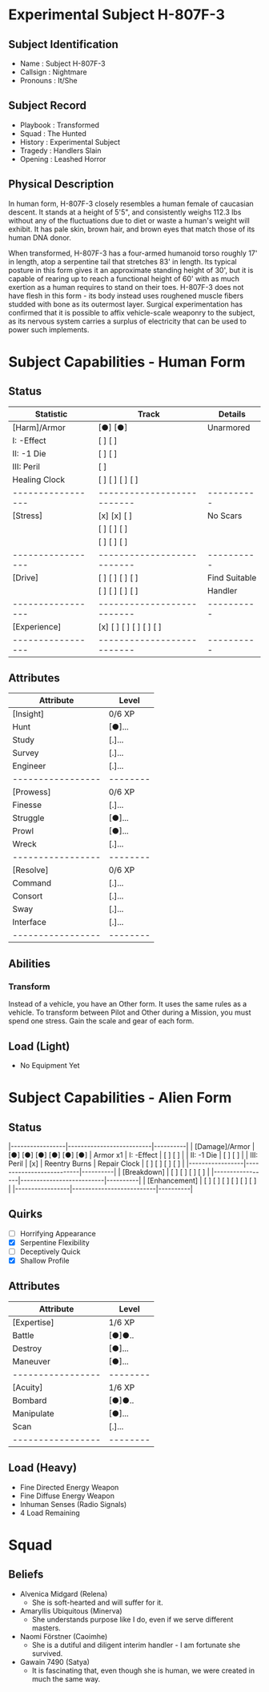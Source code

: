 # Experimental Subject H-807F-3
## Subject Identification
- Name         :  Subject H-807F-3
- Callsign     :  Nightmare
- Pronouns     :  It/She

## Subject Record
- Playbook     :  Transformed
- Squad        :  The Hunted
- History      :  Experimental Subject
- Tragedy      :  Handlers Slain
- Opening      :  Leashed Horror

## Physical Description
In human form, H-807F-3 closely resembles a human female of caucasian descent.
It stands at a height of 5'5", and consistently weighs 112.3 lbs without any of
the fluctuations due to diet or waste a human's weight will exhibit. It has
pale skin, brown hair, and brown eyes that match those of its human DNA donor.

When transformed, H-807F-3 has a four-armed humanoid torso roughly 17' in length,
atop a serpentine tail that stretches 83' in length. Its typical posture in this
form gives it an approximate standing height of 30', but it is capable of
rearing up to reach a functional height of 60' with as much exertion as a human
requires to stand on their toes. H-807F-3 does not have flesh in this form - its
body instead uses roughened muscle fibers studded with bone as its outermost
layer. Surgical experimentation has confirmed that it is possible to affix
vehicle-scale weaponry to the subject, as its nervous system carries a surplus
of electricity that can be used to power such implements.

# Subject Capabilities - Human Form
## Status
| **Statistic**   | Track                    | Details  |
|-----------------|--------------------------|----------|
| [Harm]/Armor    | [●] [●]                  | Unarmored
| I: -Effect      | [ ] [ ]                  |
| II: -1 Die      | [ ] [ ]                  |
| III: Peril      | [ ]                      |
| Healing Clock   | [ ] [ ] [ ] [ ]          |
|-----------------|--------------------------|----------|
| [Stress]        | [x] [x] [ ]              | No Scars
|                 | [ ] [ ] [ ]              |
|                 | [ ] [ ] [ ]              |
|-----------------|--------------------------|----------|
| [Drive]         | [ ] [ ] [ ] [ ]          | Find Suitable
|                 | [ ] [ ] [ ] [ ]          | Handler
|-----------------|--------------------------|----------|
| [Experience]    | [x] [ ] [ ] [ ] [ ] [ ]  |
|-----------------|--------------------------|----------|

## Attributes
| **Attribute**   | Level  |
|-----------------|--------|
| [Insight]       | 0/6 XP |
| Hunt            | [●]... |
| Study           | [.]... |
| Survey          | [.]... |
| Engineer        | [.]... |
|-----------------|--------|
| [Prowess]       | 0/6 XP |
| Finesse         | [.]... |
| Struggle        | [●]... |
| Prowl           | [●]... |
| Wreck           | [.]... |
|-----------------|--------|
| [Resolve]       | 0/6 XP |
| Command         | [.]... |
| Consort         | [.]... |
| Sway            | [.]... |
| Interface       | [.]... |
|-----------------|--------|

## Abilities
### Transform
Instead of a vehicle, you have an Other form. It uses the same rules as a
vehicle. To transform between Pilot and Other during a Mission, you must spend
one stress. Gain the scale and gear of each form.

## Load (Light)
- No Equipment Yet

# Subject Capabilities - Alien Form
## Status
|-----------------|--------------------------|----------|
| [Damage]/Armor  | [●] [●] [●] [●] [●] [●]  | Armor x1
| I: -Effect      | [ ] [ ]                  |
| II: -1 Die      | [ ] [ ]                  |
| III: Peril      | [x]                      | Reentry Burns
| Repair Clock    | [ ] [ ] [ ] [ ]          |
|-----------------|--------------------------|----------|
| [Breakdown]     | [ ] [ ] [ ] [ ]          |
|-----------------|--------------------------|----------|
| [Enhancement]   | [ ] [ ] [ ] [ ] [ ] [ ]  |
|-----------------|--------------------------|----------|

## Quirks
- [ ] Horrifying Appearance
- [x] Serpentine Flexibility
- [ ] Deceptively Quick
- [x] Shallow Profile

## Attributes
| **Attribute**   | Level  |
|-----------------|--------|
| [Expertise]     | 1/6 XP |
| Battle          | [●]●.. |
| Destroy         | [●]... |
| Maneuver        | [●]... |
|-----------------|--------|
| [Acuity]        | 1/6 XP |
| Bombard         | [●]●.. |
| Manipulate      | [●]... |
| Scan            | [.]... |
|-----------------|--------|

## Load (Heavy)
- Fine Directed Energy Weapon
- Fine Diffuse Energy Weapon
- Inhuman Senses (Radio Signals)
- 4 Load Remaining

# Squad
## Beliefs
- Alvenica Midgard (Relena)
  - She is soft-hearted and will suffer for it.
- Amaryllis Ubiquitous (Minerva)
  - She understands purpose like I do, even if we serve different masters.
- Naomi Förstner (Caoimhe)
  - She is a dutiful and diligent interim handler - I am fortunate she survived.
- Gawain 7490 (Satya)
  - It is fascinating that, even though she is human, we were created in much the same way.